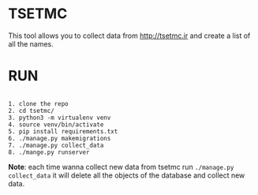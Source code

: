 # TSETMC
This tool allows you to collect data from http://tsetmc.ir and create a list of all the names.


# RUN
~~~~~~~~~~~~~~~~

1. clone the repo
2. cd tsetmc/
3. python3 -m virtualenv venv
4. source venv/bin/activate
5. pip install requirements.txt
6. ./manage.py makemigrations  
7. ./manage.py collect_data
8. ./mange.py runserver

~~~~~~~~~~~~~~~~

**Note**: each time wanna collect new data from tsetmc run `./manage.py collect_data` it will delete all the objects of the database and collect new data.
